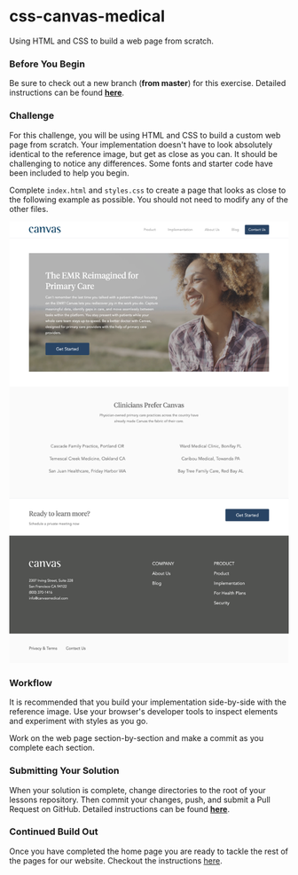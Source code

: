 # css-canvas-medical

Using HTML and CSS to build a web page from scratch.

### Before You Begin

Be sure to check out a new branch (**from master**) for this exercise. Detailed instructions can be found [**here**](../../guides/before-each-exercise.md).

### Challenge

For this challenge, you will be using HTML and CSS to build a custom web page from scratch. Your implementation doesn't have to look absolutely identical to the reference image, but get as close as you can. It should be challenging to notice any differences. Some fonts and starter code have been included to help you begin.

Complete `index.html` and `styles.css` to create a page that looks as close to the following example as possible. You should not need to modify any of the other files.

<p align="middle">
  <img src="images/canvas-medical.png" alt="canvas-medical">
</p>

### Workflow

It is recommended that you build your implementation side-by-side with the reference image. Use your browser's developer tools to inspect elements and experiment with styles as you go.

Work on the web page section-by-section and make a commit as you complete each section.

### Submitting Your Solution

When your solution is complete, change directories to the root of your lessons repository. Then commit your changes, push, and submit a Pull Request on GitHub. Detailed instructions can be found [**here**](../../guides/after-each-exercise.md).


### Continued Build Out

Once you have completed the home page you are ready to tackle the rest of the pages for our website.  Checkout the instructions [here](readme-continued.md).
